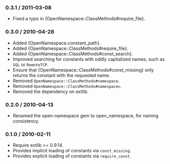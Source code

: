 ### 0.3.1 / 2011-03-08

* Fixed a typo in {OpenNamespace::ClassMethods#require_file}.

### 0.3.0 / 2010-04-28

* Added {OpenNamespace.constant_path}.
* Added {OpenNamespace::ClassMethods#require_file}.
* Added {OpenNamespace::ClassMethods#const_search}.
* Improved searching for constants with oddly capitalized names, such as
  `SQL` or `RemoteTCP`.
* Ensure that {OpenNamespace::ClassMethods#const_missing} only returns the
  constant with the requested name.
* Removed `OpenNamespace::ClassMethods#namespace`.
* Removed `OpenNamespace::ClassMethods#namespace=`.
* Removed the dependency on extlib.

### 0.2.0 / 2010-04-13

* Renamed the open-namespace gem to open_namespace, for naming consistency.

### 0.1.0 / 2010-02-11

* Require extlib >= 0.9.14.
* Provides implicit loading of constants via `const_missing`.
* Provides explicit loading of constants via `require_const`.

